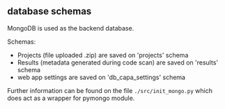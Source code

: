 ## database schemas

MongoDB is used as the backend database.

Schemas:
 - Projects (file uploaded .zip) are saved on 'projects' schema
 - Results (metadata generated during code scan) are saved on 'results' schema
 - web app settings are saved on 'db_capa_settings' schema

Further information can be found on the file `./src/init_mongo.py` which does act as a wrapper for pymongo module.


